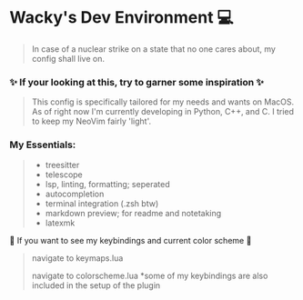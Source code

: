# Wacky's Dev Environment 💻
> In case of a nuclear strike on a state that no one cares about, my config shall live on.
### ✨ If your looking at this, try to garner some inspiration ✨
> This config is specifically tailored for my needs and wants on MacOS. As of right now
> I'm currently developing in Python, C++, and C. I tried to keep my NeoVim fairly 'light'.
### My Essentials:
> - treesitter
> - telescope
> - lsp, linting, formatting; seperated
> - autocompletion
> - terminal integration (.zsh btw)
> - markdown preview; for readme and notetaking
> - latexmk

🛑 If you want to see my keybindings and current color scheme 🛑
> navigate to keymaps.lua
>
> navigate to colorscheme.lua
> *some of my keybindings are also included in the setup of the plugin

